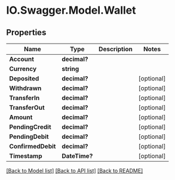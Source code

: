 # IO.Swagger.Model.Wallet
## Properties

Name | Type | Description | Notes
------------ | ------------- | ------------- | -------------
**Account** | **decimal?** |  | 
**Currency** | **string** |  | 
**Deposited** | **decimal?** |  | [optional] 
**Withdrawn** | **decimal?** |  | [optional] 
**TransferIn** | **decimal?** |  | [optional] 
**TransferOut** | **decimal?** |  | [optional] 
**Amount** | **decimal?** |  | [optional] 
**PendingCredit** | **decimal?** |  | [optional] 
**PendingDebit** | **decimal?** |  | [optional] 
**ConfirmedDebit** | **decimal?** |  | [optional] 
**Timestamp** | **DateTime?** |  | [optional] 

[[Back to Model list]](../README.md#documentation-for-models) [[Back to API list]](../README.md#documentation-for-api-endpoints) [[Back to README]](../README.md)


